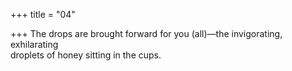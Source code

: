 +++
title = "04"

+++
The drops are brought forward for you (all)—the invigorating,  
exhilarating  
droplets of honey sitting in the cups.  